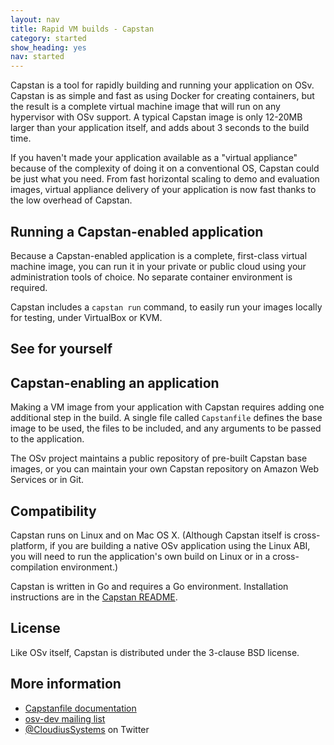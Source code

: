 ```yaml
---
layout: nav
title: Rapid VM builds - Capstan
category: started
show_heading: yes
nav: started
---
```


Capstan is a tool for rapidly building and running your application on OSv.  Capstan is as simple and fast as using Docker for creating containers, but the result is a complete virtual machine image that will run on any hypervisor with OSv support.   A typical Capstan image is only 12-20MB larger than your application itself, and adds about 3 seconds to the build time.

If you haven't made your application available as a "virtual appliance" because of the complexity of doing it on a conventional OS, Capstan could be just what you need.  From fast horizontal scaling to demo and evaluation images, virtual appliance delivery of your application is now fast thanks to the low overhead of Capstan.

<!--more-->

## Running a Capstan-enabled application

Because a Capstan-enabled application is a complete, first-class virtual machine image, you can run it in your private or public cloud using your administration tools of choice.  No separate container environment is required.

Capstan includes a `capstan run` command, to easily run your images
locally for testing, under VirtualBox or KVM.

## See for yourself
<script type="text/javascript" src="https://asciinema.org/a/8608.js"
id="asciicast-8608" async data-speed="2" data-autoplay="1"></script>


## Capstan-enabling an application

Making a VM image from your application with Capstan requires adding one additional step in the build.  A single file called `Capstanfile` defines the base image to be used, the files to be included, and any arguments to be passed to the application.

The OSv project maintains a public repository of pre-built Capstan base images, or you can maintain your own Capstan repository on Amazon Web Services or in Git.


## Compatibility

Capstan runs on Linux and on Mac OS X.  (Although Capstan itself is cross-platform, if you are building a native OSv application using the Linux ABI, you will need to run the application's own build on Linux or in a cross-compilation environment.)

Capstan is written in Go and requires a Go environment.
Installation instructions are in the [Capstan
README](https://github.com/cloudius-systems/capstan/blob/master/README.md).

## License

Like OSv itself, Capstan is distributed under the 3-clause BSD license.


## More information

<!-- FIXME link to Capstan intro blog here -->

* [Capstanfile documentation](https://github.com/cloudius-systems/capstan/blob/master/Documentation/Capstanfile.md)
* [osv-dev mailing list](https://groups.google.com/forum/#!forum/osv-dev)
* [@CloudiusSystems](https://twitter.com/CloudiusSystems) on Twitter

